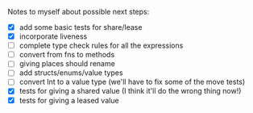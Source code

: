 Notes to myself about possible next steps:

- [x] add some basic tests for share/lease
- [x] incorporate liveness
- [ ] complete type check rules for all the expressions
- [ ] convert from fns to methods
- [ ] giving places should rename
- [ ] add structs/enums/value types
- [ ] convert Int to a value type (we'll have to fix some of the move tests)
- [x] tests for giving a shared value (I think it'll do the wrong thing now!)
- [x] tests for giving a leased value
